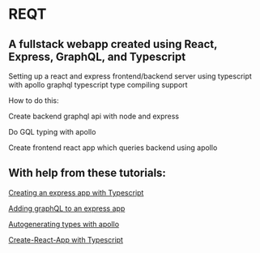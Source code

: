 # REQT
## A fullstack webapp created using React, Express, GraphQL, and Typescript

Setting up a react and express frontend/backend server using typescript with apollo graphql typescript type compiling support

How to do this: 

Create backend graphql api with node and express

Do GQL typing with apollo

Create frontend react app which queries backend using apollo

## With help from these tutorials:

[Creating an express app with Typescript](https://github.com/BrianDGLS/express-ts)


[Adding graphQL to an express app](https://medium.com/codingthesmartway-com-blog/creating-a-graphql-server-with-node-js-and-express-f6dddc5320e1)


[Autogenerating types with apollo](https://github.com/apollographql/apollo-cli)


[Create-React-App with Typescript](https://github.com/wmonk/create-react-app-typescript)

